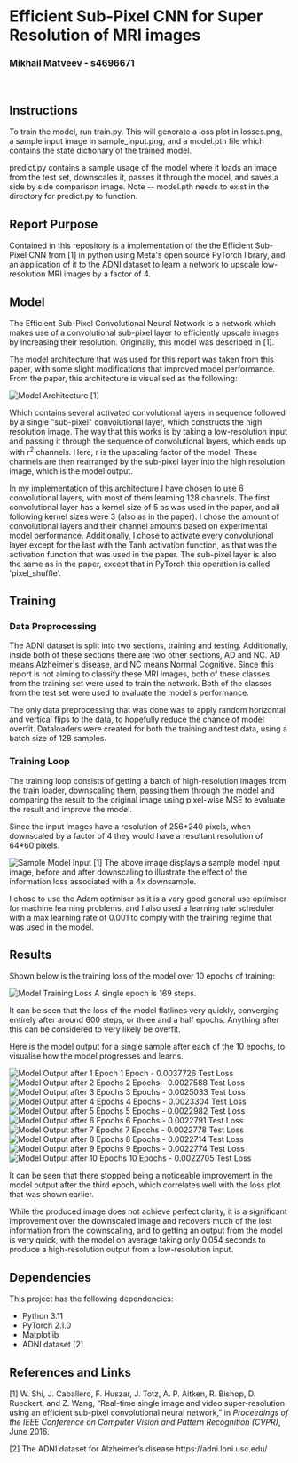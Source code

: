 <h1>Efficient Sub-Pixel CNN for Super Resolution of MRI images</h1>

<h3>Mikhail Matveev - s4696671</h3>
<br>

<h2>Instructions</h2>
<p>
To train the model, run train.py. This will generate a loss plot in losses.png, a sample input image in sample_input.png, and a model.pth file which contains the state dictionary of the trained model.
</p>

<p>
predict.py contains a sample usage of the model where it loads an image from the test set, downscales it, passes it through the model, and saves a side by side comparison image. Note -- model.pth needs to exist in the directory for predict.py to function.
</p>

<h2>Report Purpose</h2>
<p>Contained in this repository is a implementation of the the Efficient Sub-Pixel CNN from [1] in python using Meta's open source PyTorch library, and an application of it to the ADNI dataset to learn a network to upscale low-resolution MRI images by a factor of 4.</p>

<h2>Model</h2>
<p>
The Efficient Sub-Pixel Convolutional Neural Network is a network which makes use of a convolutional sub-pixel layer to efficiently upscale images by increasing their resolution. Originally, this model was described in [1].
</p>
<p>The model architecture that was used for this report was taken from this paper, with some slight modifications that improved model performance. From the paper, this architecture is visualised as the following:</p>

![Model Architecture](images/model.PNG)
[1]

<p>
Which contains several activated convolutional layers in sequence followed by a single "sub-pixel" convolutional layer, which constructs the high resolution image. The way that this works is by taking a low-resolution input and passing it through the sequence of convolutional layers, which ends up with r<sup>2</sup> channels. Here, r is the upscaling factor of the model. These channels are then rearranged by the sub-pixel layer into the high resolution image, which is the model output.
</p>

<p>
In my implementation of this architecture I have chosen to use 6 convolutional layers, with most of them learning 128 channels. The first convolutional layer has a kernel size of 5 as was used in the paper, and all following kernel sizes were 3 (also as in the paper).
I chose the amount of convolutional layers and their channel amounts based on experimental model performance. Additionally, I chose to activate every convolutional layer except for the last with the Tanh activation function, as that was the activation function that was used in the paper. The sub-pixel layer is also the same as in the paper, except that in PyTorch this operation is called 'pixel_shuffle'.
</p>

<h2>Training</h2>

<h3>Data Preprocessing</h3>
<p>
The ADNI dataset is split into two sections, training and testing. Additionally, inside both of these sections there are two other sections, AD and NC. AD means Alzheimer's disease, and NC means Normal Cognitive. Since this report is not aiming to classify these MRI images, both of these classes from the training set were used to train the network. Both of the classes from the test set were used to evaluate the model's performance.
</p>

<p>
The only data preprocessing that was done was to apply random horizontal and vertical flips to the data, to hopefully reduce the chance of model overfit. Dataloaders were created for both the training and test data, using a batch size of 128 samples.
</p>

<h3>Training Loop</h3>
<p>
The training loop consists of getting a batch of high-resolution images from the train loader, downscaling them, passing them through the model and comparing the result to the original image using pixel-wise MSE to evaluate the result and improve the model.
</p>

<p>
Since the input images have a resolution of 256*240 pixels, when downscaled by a factor of 4 they would have a resultant resolution of 64*60 pixels.
</p>

![Sample Model Input](images/sample_input.png)
[1] The above image displays a sample model input image, before and after downscaling to illustrate the effect of the information loss associated with a 4x downsample.

<p>
I chose to use the Adam optimiser as it is a very good general use optimiser for machine learning problems, and I also used a learning rate scheduler with a max learning rate of 0.001 to comply with the training regime that was used in the model.
</p>

<h2>Results</h2>
<p>
Shown below is the training loss of the model over 10 epochs of training:
<p>

![Model Training Loss](images/losses10.png)
A single epoch is 169 steps.

<p>
It can be seen that the loss of the model flatlines very quickly, converging entirely after around 600 steps, or three and a half epochs. Anything after this can be considered to very likely be overfit.
</p>

<p>
Here is the model output for a single sample after each of the 10 epochs, to visualise how the model progresses and learns.
</p>

![Model Output after 1 Epoch](images/prediction1.png)
1 Epoch   - 0.0037726 Test Loss
![Model Output after 2 Epochs](images/prediction2.png)
2 Epochs  - 0.0027588 Test Loss
![Model Output after 3 Epochs](images/prediction3.png)
3 Epochs  - 0.0025033 Test Loss
![Model Output after 4 Epochs](images/prediction4.png)
4 Epochs  - 0.0023304 Test Loss
![Model Output after 5 Epochs](images/prediction5.png)
5 Epochs  - 0.0022982 Test Loss
![Model Output after 6 Epochs](images/prediction6.png)
6 Epochs  - 0.0022791 Test Loss
![Model Output after 7 Epochs](images/prediction7.png)
7 Epochs  - 0.0022778 Test Loss
![Model Output after 8 Epochs](images/prediction8.png)
8 Epochs  - 0.0022714 Test Loss
![Model Output after 9 Epochs](images/prediction9.png)
9 Epochs  - 0.0022774 Test Loss
![Model Output after 10 Epochs](images/prediction10.png)
10 Epochs - 0.0022705 Test Loss

<p>It can be seen that there stopped being a noticeable improvement in the model output after the third epoch, which correlates well with the loss plot that was shown earlier.</p>

<p>While the produced image does not achieve perfect clarity, it is a significant improvement over the downscaled image and recovers much of the lost information from the downscaling, and to getting an output from the model is very quick, with the model on average taking only 0.054 seconds to produce a high-resolution output from a low-resolution input.</p>

<h2>Dependencies</h2>
<p>This project has the following dependencies:</p>
<ul>
<li>Python 3.11</li>
<li>PyTorch 2.1.0</li>
<li>Matplotlib</li>
<li>ADNI dataset [2]</li>
</ul>

<h2>References and Links</h2>
<p>[1] W. Shi, J. Caballero, F. Huszar, J. Totz, A. P. Aitken, R. Bishop, D. Rueckert, and Z. Wang, “Real-time
single image and video super-resolution using an efficient sub-pixel convolutional neural network,” in
<i>Proceedings of the IEEE Conference on Computer Vision and Pattern Recognition (CVPR)</i>, June 2016.</p>
<p>[2] The ADNI dataset for Alzheimer’s disease <a>https://adni.loni.usc.edu/</a></p>
